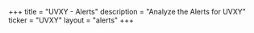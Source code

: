 +++
title = "UVXY - Alerts"
description = "Analyze the Alerts for UVXY"
ticker = "UVXY"
layout = "alerts"
+++

